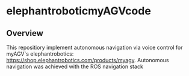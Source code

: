 # elephantroboticmyAGVcode

## Overview
This repositiory implement autonomous navigation via voice control for myAGV`s elephantrobotics: https://shop.elephantrobotics.com/products/myagv.
Autonomous navigation was achieved with the ROS navigation stack
